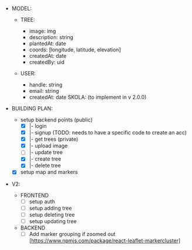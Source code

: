 - MODEL: 
  - TREE:
    - image: img
    - description: string 
    - plantedAt: date
    - coords: [longitude, latitude, elevation]
    - createdAt: date
    - createdBy: uid

  - USER:
    - handle: string
    - email: string
    - createdAt: date
  SKOLA: (to implement in v 2.0.0)

- BUILDING PLAN:
  - setup backend points
    (public)
    - [x] |- login
    - [x] |- signup (TODO: needs to have a specific code to create an acc)
    - [x] |- get trees
    (private)
    - [x] |- upload image
    - [ ] |- update tree
    - [x] |- create tree
    - [x] |- delete tree

  - [x] setup map and markers

- V2:
  - FRONTEND
    - [ ] setup auth
    - [ ] setup adding tree
    - [ ] setup deleting tree 
    - [ ] setup updating tree

  - BACKEND
    - [ ] Add marker grouping if zoomed out [https://www.npmjs.com/package/react-leaflet-markercluster]